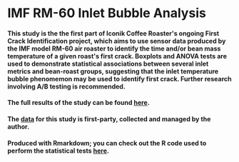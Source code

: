# IMF RM-60 Inlet Bubble Analysis

#### This study is the the first part of Iconik Coffee Roaster's ongoing First Crack Identification project, which aims to use sensor data produced by the IMF model RM-60 air roaster to identify the time and/or bean mass temperature of a given roast's first crack. Boxplots and ANOVA tests are used to demonstrate statistical associations between several inlet metrics and bean-roast groups, suggesting that the inlet temperature bubble phenomemon may be used to identify first crack. Further research involving A/B testing is recommended.

#### The full results of the study can be found [here](https://github.com/ryanloveriner/imf_first_crack_search/blob/inlet_bubble_analysis/imf_inlet_bubble_analysis.pdf).

#### The [data](https://github.com/ryanloveriner/imf_first_crack_search/blob/inlet_bubble_analysis/github_bubble_data.csv) for this study is first-party, collected and managed by the author.

#### Produced with Rmarkdown; you can check out the R code used to perform the statistical tests [here](https://github.com/ryanloveriner/imf_first_crack_search/blob/inlet_bubble_analysis/inlet_bubble_pairwise_analysis.R).
